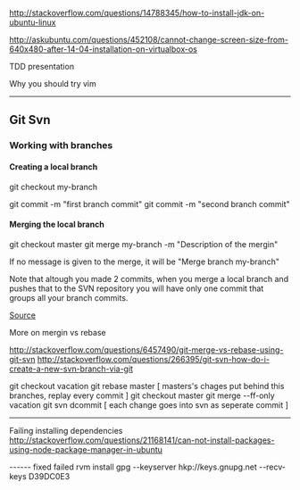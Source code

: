 http://stackoverflow.com/questions/14788345/how-to-install-jdk-on-ubuntu-linux

http://askubuntu.com/questions/452108/cannot-change-screen-size-from-640x480-after-14-04-installation-on-virtualbox-os

TDD presentation

Why you should try vim

-----------------------------------------------------------------
## Git Svn

### Working with branches

#### Creating a local branch

  git checkout my-branch

  git commit -m "first branch commit"
  git commit -m "second branch commit"

#### Merging the local branch

  git checkout master
  git merge my-branch -m "Description of the mergin"

If no message is given to the merge, it will be "Merge branch my-branch"

Note that altough you made 2 commits, when you merge a local branch and pushes that to the SVN repository you will have only one commit that groups all your branch commits.

[Source](http://git-scm.com/book/en/v1/Git-and-Other-Systems-Git-and-Subversion#Switching-Active-Branches)

More on mergin vs rebase

http://stackoverflow.com/questions/6457490/git-merge-vs-rebase-using-git-svn
http://stackoverflow.com/questions/266395/git-svn-how-do-i-create-a-new-svn-branch-via-git

git checkout vacation
git rebase master 
[ masters's chages put behind this branches, replay every commit ]
git checkout master
git merge --ff-only vacation
git svn dcommit 
[ each change goes into svn as seperate commit ]

-------------------------

Failing installing dependencies
http://stackoverflow.com/questions/21168141/can-not-install-packages-using-node-package-manager-in-ubuntu

------ fixed failed rvm install
gpg --keyserver hkp://keys.gnupg.net --recv-keys D39DC0E3
